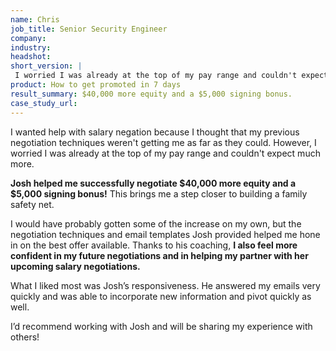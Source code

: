 ```yaml
---
name: Chris
job_title: Senior Security Engineer
company: 
industry: 
headshot: 
short_version: |
 I worried I was already at the top of my pay range and couldn't expect much more. **Josh helped me successfully negotiate $40,000 more equity and a $5,000 signing bonus!** This brings me a step closer to building a family safety net. I also feel more confident in my future negotiations and in helping my partner with her upcoming salary negotiations.
product: How to get promoted in 7 days
result_summary: $40,000 more equity and a $5,000 signing bonus.
case_study_url: 
---
```


I wanted help with salary negation because I thought that my previous negotiation techniques weren't getting me as far as they could. However, I worried I was already at the top of my pay range and couldn't expect much more.

**Josh helped me successfully negotiate $40,000 more equity and a $5,000 signing bonus!** This brings me a step closer to building a family safety net.

I would have probably gotten some of the increase on my own, but the negotiation techniques and email templates Josh provided helped me hone in on the best offer available. Thanks to his coaching, **I also feel more confident in my future negotiations and in helping my partner with her upcoming salary negotiations.**

What I liked most was Josh’s responsiveness. He answered my emails very quickly and was able to incorporate new information and pivot quickly as well.

I’d recommend working with Josh and will be sharing my experience with others!